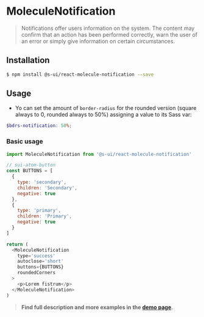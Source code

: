 # MoleculeNotification

> Notifications offer users information on the system. The content may confirm that an action has been performed correctly, warn the user of an error or simply give information on certain circumstances.

## Installation

```sh
$ npm install @s-ui/react-molecule-notification --save
```

## Usage
- Yo can set the amount of `border-radius` for the rounded version (square always to 0, rounded always to 50%) assigning a value to its Sass var:
```scss
$bdrs-notification: 50%;
```

### Basic usage
```js
import MoleculeNotification from '@s-ui/react-molecule-notification'

// sui-atom-button
const BUTTONS = [
  {
    type: 'secondary',
    children: 'Secondary',
    negative: true
  },
  {
    type: 'primary',
    children: 'Primary',
    negative: true
  }
]

return (
  <MoleculeNotification
    type='success'
    autoclose='short'
    buttons={BUTTONS}
    roundedCorners
  >
    <p>Lorem fistrum</p>
  </MoleculeNotification>
)
```

> **Find full description and more examples in the [demo page](https://sui-components.now.sh/workbench/molecule/notification).**